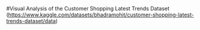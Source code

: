#Visual Analysis of the Customer Shopping Latest Trends Dataset
(https://www.kaggle.com/datasets/bhadramohit/customer-shopping-latest-trends-dataset/data)

